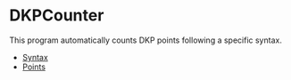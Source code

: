 # DKPCounter

This program automatically counts DKP points following a specific syntax.

* <a href="syntax.md">Syntax</a>
* <a href="points.md">Points</a>
